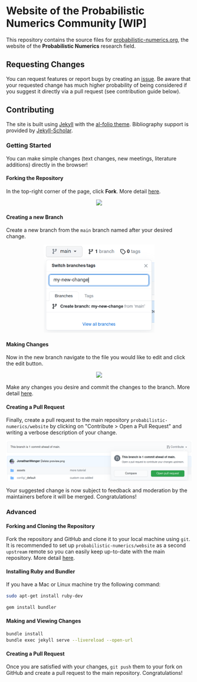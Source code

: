 # Website of the Probabilistic Numerics Community [WIP]

This repository contains the source files for [probabilistic-numerics.org](probabilistic-numerics.org), the website of the **Probabilistic Numerics** research field.

## Requesting Changes

You can request features or report bugs by creating an [issue](https://github.com/probabilistic-numerics/website/issues). Be aware that your requested change has much higher probability of being considered if you suggest it directly via a pull request (see contribution guide below).

## Contributing

The site is built using [Jekyll](https://jekyllrb.com/) with the [al-folio theme](https://github.com/alshedivat/al-folio). Bibliography support is provided by [Jekyll-Scholar](https://github.com/inukshuk/jekyll-scholar).

### Getting Started

You can make simple changes (text changes, new meetings, literature additions) directly in the browser!

#### Forking the Repository

In the top-right corner of the page, click **Fork**. More detail [here](https://docs.github.com/en/get-started/quickstart/fork-a-repo#forking-a-repository).

<div align="center">
    <img src="https://docs.github.com/assets/images/help/repository/fork_button.jpg" width=400>
</div>

#### Creating a new Branch

Create a new branch from the `main` branch named after your desired change.

<div align="center">
    <img src="assets/img/contributing/creating_a_branch.png" width=300>
</div>

#### Making Changes

Now in the new branch navigate to the file you would like to edit and click the edit button.

<div align="center">
    <img src="https://docs.github.com/assets/images/help/repository/edit-file-edit-button.png" width=300>
</div>

Make any changes you desire and commit the changes to the branch. More detail [here](https://docs.github.com/en/github/managing-files-in-a-repository/managing-files-on-github/editing-files-in-your-repository).

#### Creating a Pull Request

Finally, create a pull request to the main repository `probabilistic-numerics/website` by clicking on "Contribute > Open a Pull Request" and writing a verbose description of your change.

<div align="center">
    <img src="assets/img/contributing/creating_a_pr.png" width=600>
</div>

Your suggested change is now subject to feedback and moderation by the maintainers before it will be merged. Congratulations!

### Advanced

#### Forking and Cloning the Repository
Fork the repository and GitHub and clone it to your local machine using `git`. It is recommended to set up `probabilistic-numerics/website` as a second `upstream` remote so you can easily keep up-to-date with the main repository. More detail [here](https://git-scm.com/book/en/v2/Git-Basics-Working-with-Remotes).

#### Installing Ruby and Bundler

If you have a Mac or Linux machine try the following command:

```bash
sudo apt-get install ruby-dev
```

```bash
gem install bundler
```

#### Making and Viewing Changes

```bash
bundle install
bundle exec jekyll serve --livereload --open-url
```


#### Creating a Pull Request
Once you are satisfied with your changes, `git push` them to your fork on GitHub and create a pull request to the main repository. Congratulations!
